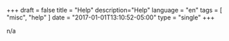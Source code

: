 +++
draft = false
title = "Help"
description="Help"
language = "en"
tags = [
    "misc",
    "help"
]
date = "2017-01-01T13:10:52-05:00"
type = "single"
+++

n/a
